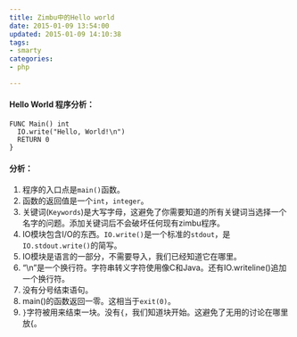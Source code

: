 ```yaml
---
title: Zimbu中的Hello world
date: 2015-01-09 13:54:00
updated: 2015-01-09 14:10:38
tags: 
- smarty
categories: 
- php

---
```

####  Hello World 程序分析： ####

    FUNC Main() int
      IO.write("Hello, World!\n")
      RETURN 0
    }

####  分析：  ####


<!--more-->

 1. 程序的入口点是`main()`函数。
 2. 函数的返回值是一个`int`，`integer`。
 3. 关键词(`Keywords`)是大写字母，这避免了你需要知道的所有关键词当选择一个名字的问题。添加关键词后不会破坏任何现有zimbu程序。
 4. IO模块包含I/O的东西。`IO.write()`是一个标准的`stdout`，是`IO.stdout.write()`的简写。
 5. IO模块是语言的一部分，不需要导入，我们已经知道它在哪里。
 6. “\n”是一个换行符。字符串转义字符使用像C和Java。还有IO.writeline()追加一个换行符。
 7. 没有分号结束语句。
 8. main()的函数返回一零。这相当于`exit(0)`。
 9. `}`字符被用来结束一块。没有`{`，我们知道块开始。这避免了无用的讨论在哪里放{。
